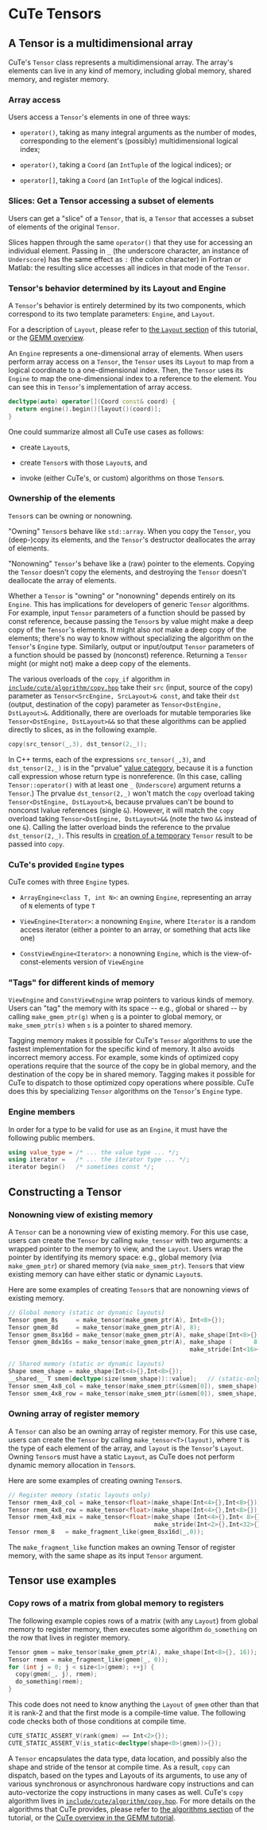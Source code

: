 # CuTe Tensors

## A Tensor is a multidimensional array

CuTe's `Tensor` class represents a multidimensional array.
The array's elements can live in any kind of memory,
including global memory, shared memory, and register memory.

### Array access

Users access a `Tensor`'s elements in one of three ways:

* `operator()`, taking as many integral arguments as the number of modes,
  corresponding to the element's (possibly) multidimensional logical index;

* `operator()`, taking a `Coord` (an `IntTuple` of the logical indices); or

* `operator[]`, taking a `Coord` (an `IntTuple` of the logical indices).

### Slices: Get a Tensor accessing a subset of elements

Users can get a "slice" of a `Tensor`,
that is, a `Tensor` that accesses a subset of elements
of the original `Tensor`.

Slices happen through the same `operator()`
that they use for accessing an individual element.
Passing in `_` (the underscore character, an instance of `Underscore`)
has the same effect as `:` (the colon character) in Fortran or Matlab:
the resulting slice accesses all indices in that mode of the `Tensor`.

### Tensor's behavior determined by its Layout and Engine

A `Tensor`'s behavior is entirely determined by its two components,
which correspond to its two template parameters: `Engine`, and `Layout`.

For a description of `Layout`,
please refer to [the `Layout` section](./01_layout.md)
of this tutorial, or the [GEMM overview](./0x_gemm_tutorial.md).

An `Engine` represents a one-dimensional array of elements.
When users perform array access on a `Tensor`,
the `Tensor` uses its `Layout` to map from a logical coordinate
to a one-dimensional index.
Then, the `Tensor` uses its `Engine`
to map the one-dimensional index
to a reference to the element.
You can see this in `Tensor`'s implementation of array access.

```c++
decltype(auto) operator[](Coord const& coord) {
  return engine().begin()[layout()(coord)];
}
```

One could summarize almost all CuTe use cases as follows:

* create `Layout`s,

* create `Tensor`s with those `Layout`s, and

* invoke (either CuTe's, or custom) algorithms on those `Tensor`s.

### Ownership of the elements

`Tensor`s can be owning or nonowning.

"Owning" `Tensor`s behave like `std::array`.
When you copy the `Tensor`, you (deep-)copy its elements,
and the `Tensor`'s destructor deallocates the array of elements.

"Nonowning" `Tensor`'s behave like a (raw) pointer to the elements.
Copying the `Tensor` doesn't copy the elements,
and destroying the `Tensor` doesn't deallocate the array of elements.

Whether a `Tensor` is "owning" or "nonowning" depends entirely on its `Engine`.
This has implications for developers of generic `Tensor` algorithms.
For example, input `Tensor` parameters of a function
should be passed by const reference,
because passing the `Tensor`s by value
might make a deep copy of the `Tensor`'s elements.
It might also *not* make a deep copy of the elements;
there's no way to know without specializing the algorithm
on the `Tensor`'s `Engine` type.
Similarly, output or input/output `Tensor` parameters of a function
should be passed by (nonconst) reference.
Returning a `Tensor` might (or might not)
make a deep copy of the elements.

The various overloads of the `copy_if` algorithm in
[`include/cute/algorithm/copy.hpp`](../../../include/cute/algorithm/copy.hpp)
take their `src` (input, source of the copy) parameter
as `Tensor<SrcEngine, SrcLayout>& const`,
and take their `dst` (output, destination of the copy) parameter
as `Tensor<DstEngine, DstLayout>&`.
Additionally, there are overloads for mutable temporaries like
`Tensor<DstEngine, DstLayout>&&`
so that these algorithms can be applied directly to slices,
as in the following example.

```c++
copy(src_tensor(_,3), dst_tensor(2,_));
```

In C++ terms, each of the expressions
`src_tensor(_,3)`, and `dst_tensor(2,_)`
is in the "prvalue"
[value category](https://en.cppreference.com/w/cpp/language/value_category),
because it is a function call expression
whose return type is nonreference.
(In this case, calling `Tensor::operator()`
with at least one `_` (`Underscore`) argument
returns a `Tensor`.)
The prvalue `dst_tensor(2,_)` won't match
the `copy` overload taking
`Tensor<DstEngine, DstLayout>&`,
because prvalues can't be bound to
nonconst lvalue references (single `&`).
However, it will match the `copy` overload taking
`Tensor<DstEngine, DstLayout>&&`
(note the two `&&` instead of one `&`).
Calling the latter overload binds the reference
to the prvalue `dst_tensor(2,_)`.
This results in
[creation of a temporary](https://en.cppreference.com/w/cpp/language/implicit_conversion#Temporary_materialization)
`Tensor` result to be passed into `copy`.

### CuTe's provided `Engine` types

CuTe comes with three `Engine` types.

* `ArrayEngine<class T, int N>`: an owning `Engine`,
   representing an array of `N` elements of type `T`

* `ViewEngine<Iterator>`: a nonowning `Engine`,
  where `Iterator` is a random access iterator
  (either a pointer to an array, or something that acts like one)

* `ConstViewEngine<Iterator>`: a nonowning `Engine`,
  which is the view-of-const-elements version of `ViewEngine`

### "Tags" for different kinds of memory

`ViewEngine` and `ConstViewEngine` wrap pointers to various kinds of memory.
Users can "tag" the memory with its space -- e.g., global or shared --
by calling `make_gmem_ptr(g)` when `g` is a pointer to global memory,
or `make_smem_ptr(s)` when `s` is a pointer to shared memory.

Tagging memory makes it possible for CuTe's `Tensor` algorithms
to use the fastest implementation for the specific kind of memory.
It also avoids incorrect memory access.
For example, some kinds of optimized copy operations require
that the source of the copy be in global memory,
and the destination of the copy be in shared memory.
Tagging makes it possible for CuTe to dispatch
to those optimized copy operations where possible.
CuTe does this by specializing `Tensor` algorithms
on the `Tensor`'s `Engine` type.

### Engine members

In order for a type to be valid for use as an `Engine`,
it must have the following public members.

```c++
using value_type = /* ... the value type ... */;
using iterator =   /* ... the iterator type ... */;
iterator begin()   /* sometimes const */;
```

## Constructing a Tensor

### Nonowning view of existing memory

A `Tensor` can be a nonowning view of existing memory.
For this use case, users can create the `Tensor` by calling `make_tensor`
with two arguments: a wrapped pointer to the memory to view, and the `Layout`.
Users wrap the pointer by identifying its memory space:
e.g., global memory (via `make_gmem_ptr`) or shared memory (via `make_smem_ptr`).
`Tensor`s that view existing memory can have either static or dynamic `Layout`s.

Here are some examples of creating `Tensor`s
that are nonowning views of existing memory.

```c++
// Global memory (static or dynamic layouts)
Tensor gmem_8s     = make_tensor(make_gmem_ptr(A), Int<8>{});
Tensor gmem_8d     = make_tensor(make_gmem_ptr(A), 8);
Tensor gmem_8sx16d = make_tensor(make_gmem_ptr(A), make_shape(Int<8>{},16));
Tensor gmem_8dx16s = make_tensor(make_gmem_ptr(A), make_shape (      8  ,Int<16>{}),
                                                   make_stride(Int<16>{},Int< 1>{}));

// Shared memory (static or dynamic layouts)
Shape smem_shape = make_shape(Int<4>{},Int<8>{});
__shared__ T smem[decltype(size(smem_shape))::value];   // (static-only allocation)
Tensor smem_4x8_col = make_tensor(make_smem_ptr(&smem[0]), smem_shape);
Tensor smem_4x8_row = make_tensor(make_smem_ptr(&smem[0]), smem_shape, GenRowMajor{});
```

### Owning array of register memory

A `Tensor` can also be an owning array of register memory.
For this use case, users can create the `Tensor`
by calling `make_tensor<T>(layout)`,
where `T` is the type of each element of the array,
and `layout` is the `Tensor`'s `Layout`.
Owning `Tensor`s must have a static `Layout`,
as CuTe does not perform dynamic memory allocation in `Tensor`s.

Here are some examples of creating owning `Tensor`s.

```c++
// Register memory (static layouts only)
Tensor rmem_4x8_col = make_tensor<float>(make_shape(Int<4>{},Int<8>{}));
Tensor rmem_4x8_row = make_tensor<float>(make_shape(Int<4>{},Int<8>{}), GenRowMajor{});
Tensor rmem_4x8_mix = make_tensor<float>(make_shape (Int<4>{},Int< 8>{}),
                                         make_stride(Int<2>{},Int<32>{}));
Tensor rmem_8   = make_fragment_like(gmem_8sx16d(_,0));
```

The `make_fragment_like` function makes an owning Tensor of register memory,
with the same shape as its input `Tensor` argument.

## Tensor use examples

### Copy rows of a matrix from global memory to registers

The following example copies rows of a matrix (with any `Layout`)
from global memory to register memory,
then executes some algorithm `do_something`
on the row that lives in register memory.

```c++
Tensor gmem = make_tensor(make_gmem_ptr(A), make_shape(Int<8>{}, 16));
Tensor rmem = make_fragment_like(gmem(_, 0));
for (int j = 0; j < size<1>(gmem); ++j) {
  copy(gmem(_, j), rmem);
  do_something(rmem);
}
```

This code does not need to know anything the `Layout` of `gmem`
other than that it is rank-2 and that the first mode is a compile-time value.
The following code checks both of those conditions at compile time.

```c++
CUTE_STATIC_ASSERT_V(rank(gmem) == Int<2>{});
CUTE_STATIC_ASSERT_V(is_static<decltype(shape<0>(gmem))>{});
```

A `Tensor` encapsulates the data type, data location,
and possibly also the shape and stride of the tensor at compile time.
As a result, `copy` can dispatch, based on the types and Layouts of its arguments,
to use any of various synchronous or asynchronous hardware copy instructions
and can auto-vectorize the copy instructions in many cases as well.
CuTe's `copy` algorithm lives in
[`include/cute/algorithm/copy.hpp`](../../../include/cute/algorithm/copy.hpp).
For more details on the algorithms that CuTe provides,
please refer to [the algorithms section](./04_algorithms.md)
of the tutorial, or the
[CuTe overview in the GEMM tutorial](./0x_gemm_tutorial.md).

